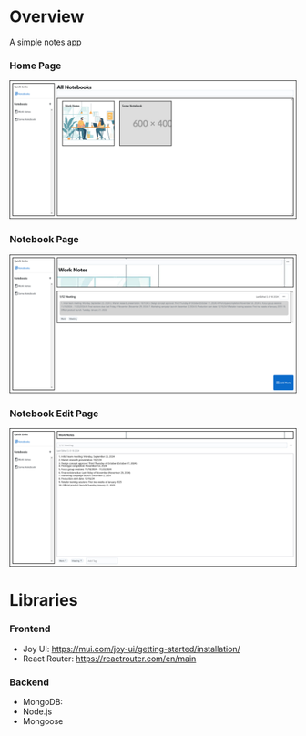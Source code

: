 # Overview
A simple notes app

### Home Page
![Home Page](image-1.png)

### Notebook Page
![Notebook Page](image.png)

### Notebook Edit Page
![Notebook Edit Page](image-2.png)


# Libraries
### Frontend
- Joy UI: https://mui.com/joy-ui/getting-started/installation/
- React Router: https://reactrouter.com/en/main
### Backend
- MongoDB: 
- Node.js
- Mongoose

